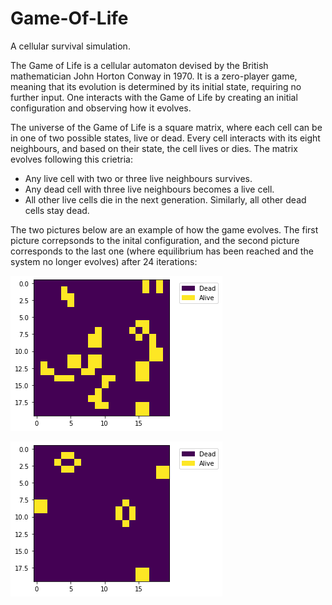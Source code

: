 # Game-Of-Life
A cellular survival simulation.

The Game of Life is a cellular automaton devised by the British mathematician John Horton Conway in 1970. It is a zero-player game, meaning that its evolution is determined by its initial state, requiring no further input. One interacts with the Game of Life by creating an initial configuration and observing how it evolves.

The universe of the Game of Life is a square matrix, where each cell can be in one of two possible states, live or dead. Every cell interacts with its eight neighbours, and based on their state, the cell lives or dies. The matrix evolves following this crietria:

* Any live cell with two or three live neighbours survives.
* Any dead cell with three live neighbours becomes a live cell.
* All other live cells die in the next generation. Similarly, all other dead cells stay dead.

The two pictures below are an example of how the game evolves. The first picture correpsonds to the inital configuration, and the second picture corresponds to the last one (where equilibrium has been reached and the system no longer evolves) after 24 iterations:

![alt_file](https://github.com/ygbuil/Game-Of-Life/blob/master/images/initial_state.png)

![alt_file](https://github.com/ygbuil/Game-Of-Life/blob/master/images/final_state.png)
